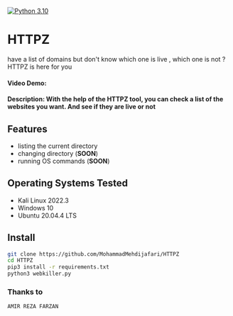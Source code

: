 [![Python 3.10](https://img.shields.io/badge/Python-3.10-yellow.svg)](http://www.python.org/download/) 

# HTTPZ
have a list of domains but don't know which one is live , which one is not ? HTTPZ is here for you
   
#### Video Demo:  <URL HERE>
#### Description: With the help of the HTTPZ tool, you can check a list of the websites you want. And see if they are live or not
 
## Features
- listing the current directory
- changing directory (**SOON**)
- running OS commands (**SOON**)


## Operating Systems Tested
- Kali Linux 2022.3
- Windows 10
- Ubuntu 20.04.4 LTS

## Install
```bash
git clone https://github.com/MohammadMehdijafari/HTTPZ
cd HTTPZ
pip3 install -r requirements.txt
python3 webkiller.py 
```

### Thanks to
    AMIR REZA FARZAN 


